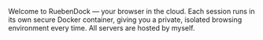 Welcome to RuebenDock — your browser in the cloud.
Each session runs in its own secure Docker container, giving you a private, isolated browsing environment every time. All servers are hosted by myself.
